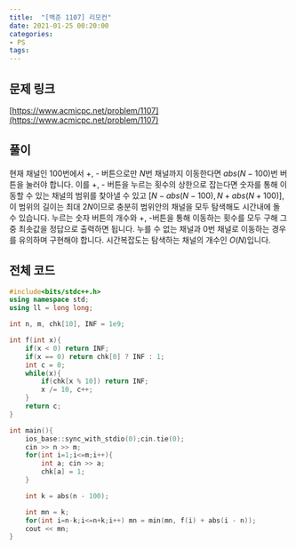 ```yaml
---
title:  "[백준 1107] 리모컨"
date: 2021-01-25 00:20:00
categories: 
- PS
tags:
---
```


## 문제 링크
[https://www.acmicpc.net/problem/1107](https://www.acmicpc.net/problem/1107)

## 풀이

현재 채널인 $100$번에서 +, - 버튼으로만 $N$번 채널까지 이동한다면 $abs(N-100)$번 버튼을 눌러야 합니다. 이를 +, - 버튼을 누르는 횟수의 상한으로 잡는다면 숫자를 통해 이동할 수 있는 채널의 범위를 찾아낼 수 있고 $[N-abs(N-100), N+abs(N+100)]$, 이 범위의 길이는 최대 $2N$이므로 충분히 범위안의 채널을 모두 탐색해도 시간내에 돌 수 있습니다. 누르는 숫자 버튼의 개수와 +, -버튼을 통해 이동하는 횟수를 모두 구해 그 중 최솟값을 정답으로 출력하면 됩니다. 누를 수 없는 채널과 0번 채널로 이동하는 경우를 유의하며 구현해야 합니다. 시간복잡도는 탐색하는 채널의 개수인 $O(N)$입니다.

## 전체 코드

```cpp
#include<bits/stdc++.h>
using namespace std;
using ll = long long;

int n, m, chk[10], INF = 1e9;

int f(int x){
    if(x < 0) return INF;
    if(x == 0) return chk[0] ? INF : 1;
    int c = 0;
    while(x){
        if(chk[x % 10]) return INF;
        x /= 10, c++;
    }
    return c;
}

int main(){
    ios_base::sync_with_stdio(0);cin.tie(0);
    cin >> n >> m;
    for(int i=1;i<=m;i++){
        int a; cin >> a;
        chk[a] = 1;
    }

    int k = abs(n - 100);

    int mn = k;
    for(int i=n-k;i<=n+k;i++) mn = min(mn, f(i) + abs(i - n));
    cout << mn;
}
```